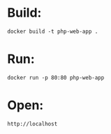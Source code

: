 # Build:

`docker build -t php-web-app .`

# Run:

`docker run -p 80:80 php-web-app`

# Open:

`http://localhost`

